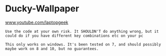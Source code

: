 # Ducky-Wallpaper
 www.youtube.com/laptopgeek


~~~~~~~~~~~~~~~~~~~~~~~~~~~~~~~~~~~~~~~~~~~~~~~~~~~~~~~~~~~~~~~~~~~~~~~~~~~~~~~~~~~~~~~~~~~~~~~~~~~~~~~~~~~~~~~~~~~~~~~~~~~~~~~~~~~~~~~
Use the code at your own risk. It SHOULDN'T do anything wrong, but it could do if you have different key combinations etc on your pc

This only works on windows. It's been tested on 7, and should possibly maybe work on 8 and 10, but no guarantees.
~~~~~~~~~~~~~~~~~~~~~~~~~~~~~~~~~~~~~~~~~~~~~~~~~~~~~~~~~~~~~~~~~~~~~~~~~~~~~~~~~~~~~~~~~~~~~~~~~~~~~~~~~~~~~~~~~~~~~~~~~~~~~~~~~~~~~~~~

